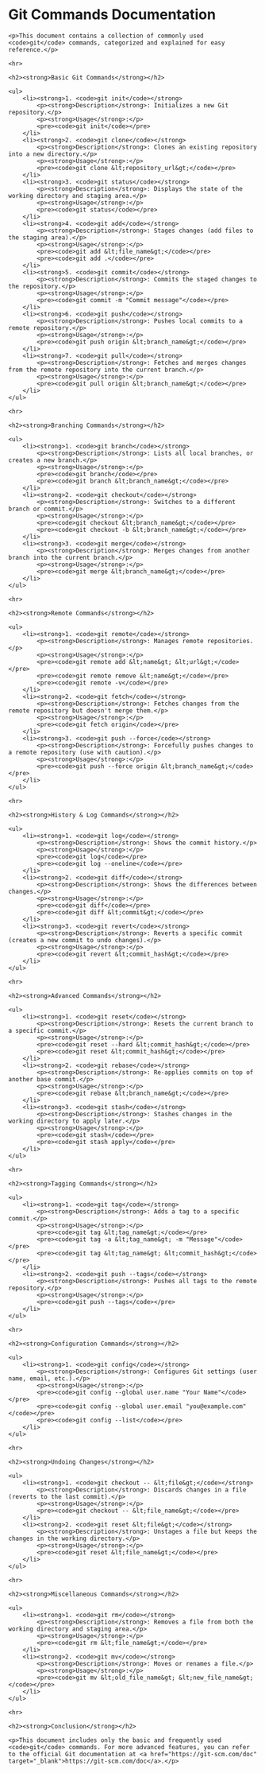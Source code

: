 
<!DOCTYPE html>
<html lang="en">
<head>
    <meta charset="UTF-8">
    <meta name="viewport" content="width=device-width, initial-scale=1.0">
    <title>Git Commands Documentation</title>
</head>
<body>
    <h1>Git Commands Documentation</h1>

    <p>This document contains a collection of commonly used <code>git</code> commands, categorized and explained for easy reference.</p>

    <hr>

    <h2><strong>Basic Git Commands</strong></h2>

    <ul>
        <li><strong>1. <code>git init</code></strong>
            <p><strong>Description</strong>: Initializes a new Git repository.</p>
            <p><strong>Usage</strong>:</p>
            <pre><code>git init</code></pre>
        </li>
        <li><strong>2. <code>git clone</code></strong>
            <p><strong>Description</strong>: Clones an existing repository into a new directory.</p>
            <p><strong>Usage</strong>:</p>
            <pre><code>git clone &lt;repository_url&gt;</code></pre>
        </li>
        <li><strong>3. <code>git status</code></strong>
            <p><strong>Description</strong>: Displays the state of the working directory and staging area.</p>
            <p><strong>Usage</strong>:</p>
            <pre><code>git status</code></pre>
        </li>
        <li><strong>4. <code>git add</code></strong>
            <p><strong>Description</strong>: Stages changes (add files to the staging area).</p>
            <p><strong>Usage</strong>:</p>
            <pre><code>git add &lt;file_name&gt;</code></pre>
            <pre><code>git add .</code></pre>
        </li>
        <li><strong>5. <code>git commit</code></strong>
            <p><strong>Description</strong>: Commits the staged changes to the repository.</p>
            <p><strong>Usage</strong>:</p>
            <pre><code>git commit -m "Commit message"</code></pre>
        </li>
        <li><strong>6. <code>git push</code></strong>
            <p><strong>Description</strong>: Pushes local commits to a remote repository.</p>
            <p><strong>Usage</strong>:</p>
            <pre><code>git push origin &lt;branch_name&gt;</code></pre>
        </li>
        <li><strong>7. <code>git pull</code></strong>
            <p><strong>Description</strong>: Fetches and merges changes from the remote repository into the current branch.</p>
            <p><strong>Usage</strong>:</p>
            <pre><code>git pull origin &lt;branch_name&gt;</code></pre>
        </li>
    </ul>

    <hr>

    <h2><strong>Branching Commands</strong></h2>

    <ul>
        <li><strong>1. <code>git branch</code></strong>
            <p><strong>Description</strong>: Lists all local branches, or creates a new branch.</p>
            <p><strong>Usage</strong>:</p>
            <pre><code>git branch</code></pre>
            <pre><code>git branch &lt;branch_name&gt;</code></pre>
        </li>
        <li><strong>2. <code>git checkout</code></strong>
            <p><strong>Description</strong>: Switches to a different branch or commit.</p>
            <p><strong>Usage</strong>:</p>
            <pre><code>git checkout &lt;branch_name&gt;</code></pre>
            <pre><code>git checkout -b &lt;branch_name&gt;</code></pre>
        </li>
        <li><strong>3. <code>git merge</code></strong>
            <p><strong>Description</strong>: Merges changes from another branch into the current branch.</p>
            <p><strong>Usage</strong>:</p>
            <pre><code>git merge &lt;branch_name&gt;</code></pre>
        </li>
    </ul>

    <hr>

    <h2><strong>Remote Commands</strong></h2>

    <ul>
        <li><strong>1. <code>git remote</code></strong>
            <p><strong>Description</strong>: Manages remote repositories.</p>
            <p><strong>Usage</strong>:</p>
            <pre><code>git remote add &lt;name&gt; &lt;url&gt;</code></pre>
            <pre><code>git remote remove &lt;name&gt;</code></pre>
            <pre><code>git remote -v</code></pre>
        </li>
        <li><strong>2. <code>git fetch</code></strong>
            <p><strong>Description</strong>: Fetches changes from the remote repository but doesn't merge them.</p>
            <p><strong>Usage</strong>:</p>
            <pre><code>git fetch origin</code></pre>
        </li>
        <li><strong>3. <code>git push --force</code></strong>
            <p><strong>Description</strong>: Forcefully pushes changes to a remote repository (use with caution).</p>
            <p><strong>Usage</strong>:</p>
            <pre><code>git push --force origin &lt;branch_name&gt;</code></pre>
        </li>
    </ul>

    <hr>

    <h2><strong>History & Log Commands</strong></h2>

    <ul>
        <li><strong>1. <code>git log</code></strong>
            <p><strong>Description</strong>: Shows the commit history.</p>
            <p><strong>Usage</strong>:</p>
            <pre><code>git log</code></pre>
            <pre><code>git log --oneline</code></pre>
        </li>
        <li><strong>2. <code>git diff</code></strong>
            <p><strong>Description</strong>: Shows the differences between changes.</p>
            <p><strong>Usage</strong>:</p>
            <pre><code>git diff</code></pre>
            <pre><code>git diff &lt;commit&gt;</code></pre>
        </li>
        <li><strong>3. <code>git revert</code></strong>
            <p><strong>Description</strong>: Reverts a specific commit (creates a new commit to undo changes).</p>
            <p><strong>Usage</strong>:</p>
            <pre><code>git revert &lt;commit_hash&gt;</code></pre>
        </li>
    </ul>

    <hr>

    <h2><strong>Advanced Commands</strong></h2>

    <ul>
        <li><strong>1. <code>git reset</code></strong>
            <p><strong>Description</strong>: Resets the current branch to a specific commit.</p>
            <p><strong>Usage</strong>:</p>
            <pre><code>git reset --hard &lt;commit_hash&gt;</code></pre>
            <pre><code>git reset &lt;commit_hash&gt;</code></pre>
        </li>
        <li><strong>2. <code>git rebase</code></strong>
            <p><strong>Description</strong>: Re-applies commits on top of another base commit.</p>
            <p><strong>Usage</strong>:</p>
            <pre><code>git rebase &lt;branch_name&gt;</code></pre>
        </li>
        <li><strong>3. <code>git stash</code></strong>
            <p><strong>Description</strong>: Stashes changes in the working directory to apply later.</p>
            <p><strong>Usage</strong>:</p>
            <pre><code>git stash</code></pre>
            <pre><code>git stash apply</code></pre>
        </li>
    </ul>

    <hr>

    <h2><strong>Tagging Commands</strong></h2>

    <ul>
        <li><strong>1. <code>git tag</code></strong>
            <p><strong>Description</strong>: Adds a tag to a specific commit.</p>
            <p><strong>Usage</strong>:</p>
            <pre><code>git tag &lt;tag_name&gt;</code></pre>
            <pre><code>git tag -a &lt;tag_name&gt; -m "Message"</code></pre>
            <pre><code>git tag &lt;tag_name&gt; &lt;commit_hash&gt;</code></pre>
        </li>
        <li><strong>2. <code>git push --tags</code></strong>
            <p><strong>Description</strong>: Pushes all tags to the remote repository.</p>
            <p><strong>Usage</strong>:</p>
            <pre><code>git push --tags</code></pre>
        </li>
    </ul>

    <hr>

    <h2><strong>Configuration Commands</strong></h2>

    <ul>
        <li><strong>1. <code>git config</code></strong>
            <p><strong>Description</strong>: Configures Git settings (user name, email, etc.).</p>
            <p><strong>Usage</strong>:</p>
            <pre><code>git config --global user.name "Your Name"</code></pre>
            <pre><code>git config --global user.email "you@example.com"</code></pre>
            <pre><code>git config --list</code></pre>
        </li>
    </ul>

    <hr>

    <h2><strong>Undoing Changes</strong></h2>

    <ul>
        <li><strong>1. <code>git checkout -- &lt;file&gt;</code></strong>
            <p><strong>Description</strong>: Discards changes in a file (reverts to the last commit).</p>
            <p><strong>Usage</strong>:</p>
            <pre><code>git checkout -- &lt;file_name&gt;</code></pre>
        </li>
        <li><strong>2. <code>git reset &lt;file&gt;</code></strong>
            <p><strong>Description</strong>: Unstages a file but keeps the changes in the working directory.</p>
            <p><strong>Usage</strong>:</p>
            <pre><code>git reset &lt;file_name&gt;</code></pre>
        </li>
    </ul>

    <hr>

    <h2><strong>Miscellaneous Commands</strong></h2>

    <ul>
        <li><strong>1. <code>git rm</code></strong>
            <p><strong>Description</strong>: Removes a file from both the working directory and staging area.</p>
            <p><strong>Usage</strong>:</p>
            <pre><code>git rm &lt;file_name&gt;</code></pre>
        </li>
        <li><strong>2. <code>git mv</code></strong>
            <p><strong>Description</strong>: Moves or renames a file.</p>
            <p><strong>Usage</strong>:</p>
            <pre><code>git mv &lt;old_file_name&gt; &lt;new_file_name&gt;</code></pre>
        </li>
    </ul>

    <hr>

    <h2><strong>Conclusion</strong></h2>

    <p>This document includes only the basic and frequently used <code>git</code> commands. For more advanced features, you can refer to the official Git documentation at <a href="https://git-scm.com/doc" target="_blank">https://git-scm.com/doc</a>.</p>
</body>
</html>